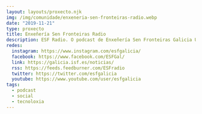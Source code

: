 ```yaml
---
layout: layouts/proxecto.njk
img: /img/comunidade/enxeneria-sen-fronteiras-radio.webp
date: "2019-11-21"
type: proxecto
title: Enxeñería Sen Fronteiras Radio
description: ESF Radio. O podcast de Enxeñería Sen Fronteiras Galicia Un espazo de creación colectiva para cambiar a sociedade poñendo a tecnoloxía ao servizo do ben común. ESF aposta polo voluntariado como unha actividade transformadora en si mesma.
redes:
  instagram: https://www.instagram.com/esfgalicia/
  facebook: https://www.facebook.com/ESFGal/
  link: https://galicia.isf.es/noticias/
  rss: https://feeds.feedburner.com/ESFradio
  twitter: https://twitter.com/esfgalicia
  youtube: https://www.youtube.com/user/esfgalicia
tags:
  - podcast
  - social
  - tecnoloxia
---
```

